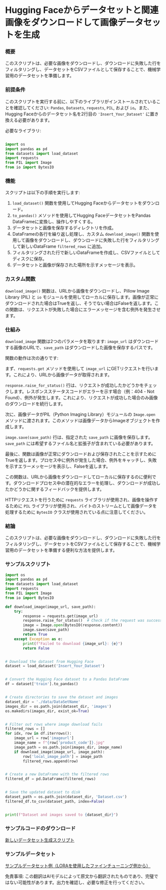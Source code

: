 # Hugging Faceからデータセットと関連画像をダウンロードして画像データセットを生成

### 概要

このスクリプトは、必要な画像をダウンロードし、ダウンロードに失敗した行をフィルタリングし、データセットをCSVファイルとして保存することで、機械学習用のデータセットを準備します。

### 前提条件

このスクリプトを実行する前に、以下のライブラリがインストールされていることを確認してください: `Pandas`, `Datasets`, `requests`, `PIL`, および `io`。また、Hugging Faceからのデータセット名を2行目の `'Insert_Your_Dataset'` に置き換える必要があります。

必要なライブラリ:

```python

import os
import pandas as pd
from datasets import load_dataset
import requests
from PIL import Image
from io import BytesIO
```

### 機能

スクリプトは以下の手順を実行します:

1. `load_dataset()` 関数を使用してHugging Faceからデータセットをダウンロード。
2. `to_pandas()` メソッドを使用してHugging FaceデータセットをPandas DataFrameに変換し、操作しやすくする。
3. データセットと画像を保存するディレクトリを作成。
4. DataFrameの各行を繰り返し処理し、カスタム `download_image()` 関数を使用して画像をダウンロードし、ダウンロードに失敗した行をフィルタリングして新しいDataFrame `filtered_rows` に追加。
5. フィルタリングされた行で新しいDataFrameを作成し、CSVファイルとしてディスクに保存。
6. データセットと画像が保存された場所を示すメッセージを表示。

### カスタム関数

`download_image()` 関数は、URLから画像をダウンロードし、Pillow Image Library (PIL) と `io` モジュールを使用してローカルに保存します。画像が正常にダウンロードされた場合はTrueを返し、そうでない場合はFalseを返します。この関数は、リクエストが失敗した場合にエラーメッセージを含む例外を発生させます。

### 仕組み

`download_image` 関数は2つのパラメータを取ります: `image_url` はダウンロードする画像のURLで、`save_path` はダウンロードした画像を保存するパスです。

関数の動作は次の通りです:

まず、`requests.get` メソッドを使用して `image_url` にGETリクエストを行います。これにより、URLから画像データが取得されます。

`response.raise_for_status()` 行は、リクエストが成功したかどうかをチェックします。レスポンスステータスコードがエラーを示す場合（例：404 - Not Found）、例外が発生します。これにより、リクエストが成功した場合のみ画像のダウンロードを続行します。

次に、画像データがPIL（Python Imaging Library）モジュールの `Image.open` メソッドに渡されます。このメソッドは画像データからImageオブジェクトを作成します。

`image.save(save_path)` 行は、指定された `save_path` に画像を保存します。`save_path` には希望するファイル名と拡張子が含まれている必要があります。

最後に、関数は画像が正常にダウンロードおよび保存されたことを示すためにTrueを返します。プロセス中に例外が発生した場合、例外をキャッチし、失敗を示すエラーメッセージを表示し、Falseを返します。

この関数は、URLから画像をダウンロードしてローカルに保存するのに便利です。ダウンロードプロセス中の潜在的なエラーを処理し、ダウンロードが成功したかどうかに関するフィードバックを提供します。

HTTPリクエストを行うために `requests` ライブラリが使用され、画像を操作するために `PIL` ライブラリが使用され、バイトのストリームとして画像データを処理するために `BytesIO` クラスが使用されている点に注意してください。

### 結論

このスクリプトは、必要な画像をダウンロードし、ダウンロードに失敗した行をフィルタリングし、データセットをCSVファイルとして保存することで、機械学習用のデータセットを準備する便利な方法を提供します。

### サンプルスクリプト

```python
import os
import pandas as pd
from datasets import load_dataset
import requests
from PIL import Image
from io import BytesIO

def download_image(image_url, save_path):
    try:
        response = requests.get(image_url)
        response.raise_for_status()  # Check if the request was successful
        image = Image.open(BytesIO(response.content))
        image.save(save_path)
        return True
    except Exception as e:
        print(f"Failed to download {image_url}: {e}")
        return False


# Download the dataset from Hugging Face
dataset = load_dataset('Insert_Your_Dataset')


# Convert the Hugging Face dataset to a Pandas DataFrame
df = dataset['train'].to_pandas()


# Create directories to save the dataset and images
dataset_dir = './data/DataSetName'
images_dir = os.path.join(dataset_dir, 'images')
os.makedirs(images_dir, exist_ok=True)


# Filter out rows where image download fails
filtered_rows = []
for idx, row in df.iterrows():
    image_url = row['imageurl']
    image_name = f"{row['product_code']}.jpg"
    image_path = os.path.join(images_dir, image_name)
    if download_image(image_url, image_path):
        row['local_image_path'] = image_path
        filtered_rows.append(row)


# Create a new DataFrame with the filtered rows
filtered_df = pd.DataFrame(filtered_rows)


# Save the updated dataset to disk
dataset_path = os.path.join(dataset_dir, 'Dataset.csv')
filtered_df.to_csv(dataset_path, index=False)


print(f"Dataset and images saved to {dataset_dir}")
```

### サンプルコードのダウンロード 
[新しいデータセット生成スクリプト](../../../../code/04.Finetuning/generate_dataset.py)

### サンプルデータセット
[サンプルデータセット例（LORAを使用したファインチューニング例から）](../../../../code/04.Finetuning/olive-ort-example/dataset/dataset-classification.json)

免責事項: この翻訳はAIモデルによって原文から翻訳されたものであり、完璧ではない可能性があります。出力を確認し、必要な修正を行ってください。